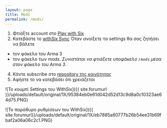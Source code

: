 ```yaml
---
layout: page
title: Mods
permalink: /mods/
---
```



1. Φτιάξτε account στο [Play with Six](http://withsix.com/p)
2. Κατεβάστε το [withSix Sync](http://withsix.com/download)
Όταν ανοίξετε τα settings θα σας ζητήσει να βάλετε
 * τον φάκελο του Arma 3
 * τον φάκελο των mods. _Συνιστάται να φτιάξετε υποφάκελο `/mods` μέσα στον φάκελο του Arma 3_.
4. Κάντε subscribe στο [repository της κοινότητας](http://withsix.com/p/Arma-3/collections/84fVot7j302k_UHESDE2TQ/)
5. Αφήστε το να κατεβάσει ότι χρειάζεται


![Το κουμπί Settings του WithSix]({{ site.forumurl }}/uploads/default/original/1X/95384eb0e61d042d52d13c9d8a0c10323ae64d75.PNG)

![Το παράθυρο ρυθμίσεων του WithSix]({{ site.forumurl}}/uploads/default/original/1X/eb7885a60777b26b54ee31b69fbaf2a06a06c2c1.PNG)